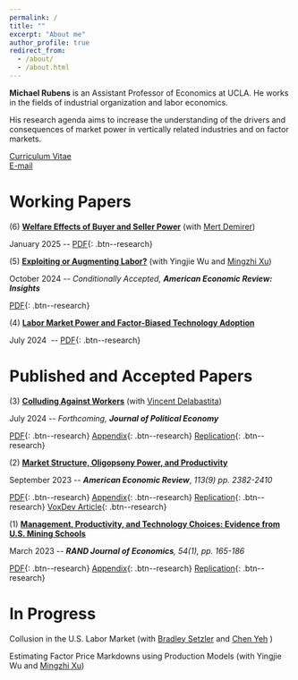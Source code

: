 ```yaml
---
permalink: /
title: ""
excerpt: "About me"
author_profile: true
redirect_from: 
  - /about/
  - /about.html
---
```

 
**Michael Rubens** is an Assistant Professor of Economics at UCLA. He works in the fields of industrial organization and labor economics. 

His research agenda aims to increase the understanding of the drivers and consequences of market power in vertically related industries and on factor markets.  

[Curriculum Vitae](/files/cv_michaelrubens.pdf)  
[E-mail](mailto:rubens@econ.ucla.edu)

Working Papers
======

(6) **[Welfare Effects of Buyer and Seller Power](/files/demirer_rubens.pdf)** (with [Mert Demirer](https://www.mertdemirer.com/))

January 2025  -- [PDF](/files/demirer_rubens.pdf){: .btn--research}  

(5) **[Exploiting or Augmenting Labor?](/files/Rubens_Wu_Xu_2024.pdf)**  (with Yingjie Wu and [Mingzhi Xu](https://www.mingzhixu.com/))

October 2024 -- _Conditionally Accepted, **American Economic Review: Insights**_

[PDF](/files/Rubens_Wu_Xu_2024.pdf){: .btn--research}

(4) **[Labor Market Power and Factor-Biased Technology Adoption](/files/Techadoption_paper.pdf)** 

July 2024  -- [PDF](/files/Techadoption_paper.pdf){: .btn--research}  

 
Published and Accepted Papers
======

(3) **[Colluding Against Workers](/files/JPE_20230028_accepted.pdf)**  (with [Vincent Delabastita](https://sites.google.com/view/vincentdelabastita/home))

July 2024  --  _Forthcoming, **Journal of Political Economy**_

 [PDF](/files/JPE_20230028_accepted.pdf){: .btn--research} [Appendix](/files/JPE_20230028_APPENDIX.pdf){: .btn--research}    [Replication](https://doi.org/10.7910/DVN/FG1JSE){: .btn--research}


(2) **[Market Structure, Oligopsony Power, and Productivity](/files/AER_2021_0383_main.pdf)**

September 2023  --  _**American Economic Review**_, _113(9) pp. 2382-2410_

 [PDF](/files/AER_2021_0383_main.pdf){: .btn--research}  [Appendix](/files/AER_2021_0383_appendix.pdf){: .btn--research}  [Replication](https://www.openicpsr.org/openicpsr/project/186041/version/V1/view){: .btn--research}  [VoxDev Article](https://voxdev.org/topic/agriculture/dominant-buyers-and-rural-development-evidence-china){: .btn--research}

(1) **[Management, Productivity, and Technology Choices: Evidence from U.S. Mining Schools](/files/RJE_MS202112696_final.pdf)**

March 2023 -- _**RAND Journal of Economics**, 54(1), pp. 165-186_ 

  [PDF](/files/RJE_MS202112696_final.pdf){: .btn--research} [Appendix](/files/mining_schools_online_appendix.pdf){: .btn--research}   [Replication](https://github.com/michaelrubens/miningschools){: .btn--research}


In Progress
======

Collusion in the U.S. Labor Market (with [Bradley Setzler](https://www.bradleysetzler.com/) and [Chen Yeh](https://sites.google.com/site/chenyeh/) )

Estimating Factor Price Markdowns using Production Models (with Yingjie Wu and [Mingzhi Xu](https://www.mingzhixu.com/))


